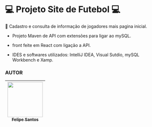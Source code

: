 <h1>💻 Projeto Site de Futebol 💻</h1> 

<p1> 📄 Cadastro e consulta de informação de jogadores mais pagina inicial.</p1>

- <p2> Projeto Maven de API com extensões para ligar ao mySQL.</p2>

- <p3> front feite em React com ligação a API.  </p3>

- <p4> IDES e softwares utilizados: IntelliJ IDEA, Visual Sutdio, mySQL Workbench e Xamp.</p4>

<h3>AUTOR</h3>

| [<img loading="lazy" src="https://avatars.githubusercontent.com/u/159580121?v=4&size=64" width=115><br><sub>Felipe Santos</sub>](https://github.com/felipesantos71) |
| :---: |
